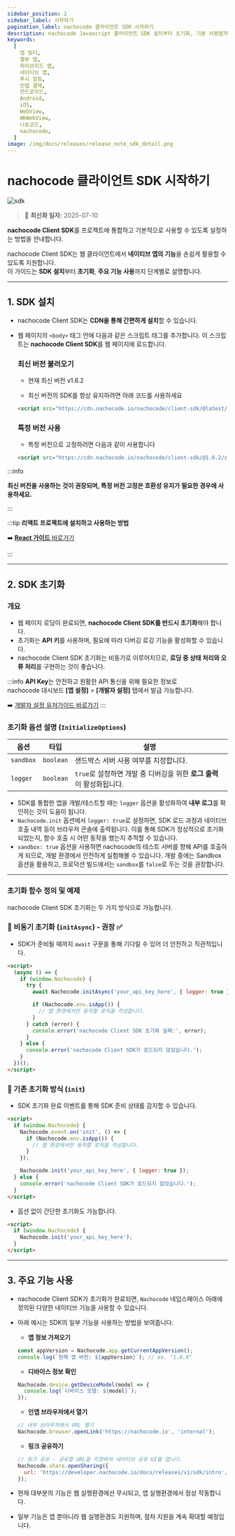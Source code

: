 ```yaml
---
sidebar_position: 2
sidebar_label: 시작하기
pagination_label: nachocode 클라이언트 SDK 시작하기
description: nachocode Javascript 클라이언트 SDK 설치부터 초기화, 기본 사용법까지 한 번에 익히는 시작 가이드입니다. SDK를 활용하여 다양한 네이티브 기능 (푸시 알림, 인증, 디바이스 제어, QR 스캐너 등)을 손쉽게 웹에 통합하여 네이티브 앱을 개발하세요.
keywords:
  [
    앱 빌더,
    웹뷰 앱,
    하이브리드 앱,
    네이티브 앱,
    푸시 알림,
    인앱 결제,
    안드로이드,
    Android,
    iOS,
    WebView,
    WKWebView,
    나쵸코드,
    nachocode,
  ]
image: /img/docs/releases/release_note_sdk_detail.png
---
```


# nachocode 클라이언트 SDK 시작하기

![sdk](/img/docs/releases/release_note_sdk_detail.png)

> 🔔 **최신화 일자:** 2025-07-10

**nachocode Client SDK**를 프로젝트에 통합하고 기본적으로 사용할 수 있도록 설정하는 방법을 안내합니다.

nachocode Client SDK는 웹 클라이언트에서 **네이티브 앱의 기능**을 손쉽게 활용할 수 있도록 지원합니다.  
이 가이드는 **SDK 설치**부터 **초기화**, **주요 기능 사용**까지 단계별로 설명합니다.

---

## 1. SDK 설치

- nachocode Client SDK는 **CDN을 통해 간편하게 설치**할 수 있습니다.

- 웹 페이지의 `<body>` 태그 안에 다음과 같은 스크립트 태그를 추가합니다. 이 스크립트는 **nachocode Client SDK**를 웹 페이지에 로드합니다.

  ### 최신 버전 불러오기

  - 현재 최신 버전 v1.6.2

  - 최신 버전의 SDK를 항상 유지하려면 아래 코드를 사용하세요

  ```html
  <script src="https://cdn.nachocode.io/nachocode/client-sdk/@latest/client-sdk.min.js"></script>
  ```

  ### 특정 버전 사용

  - 특정 버전으로 고정하려면 다음과 같이 사용합니다

  ```html
  <script src="https://cdn.nachocode.io/nachocode/client-sdk/@1.6.2/client-sdk.min.js"></script>
  ```

:::info

**최신 버전을 사용하는 것이 권장되며, 특정 버전 고정은 호환성 유지가 필요한 경우에 사용하세요.**

:::

:::tip **리액트 프로젝트에 설치하고 사용하는 방법**

➡️ [**React 가이드** 바로가기](./react-support)

:::

---

## 2. SDK 초기화

### 개요

- 웹 페이지 로딩이 완료되면, **nachocode Client SDK를 반드시 초기화**해야 합니다.
- 초기화는 **API 키**를 사용하며, 필요에 따라 디버깅 로깅 기능을 활성화할 수 있습니다.
- nachocode Client SDK 초기화는 비동기로 이루어지므로, **로딩 중 상태 처리와 오류 처리**를 구현하는 것이 좋습니다.

:::info
**API Key**는 안전하고 원활한 API 통신을 위해 필요한 정보로  
nachocode 대시보드 **[앱 설정]** > **[개발자 설정]** 탭에서 발급 가능합니다.

➡️ [개발자 설정 유저가이드 바로가기](https://docs.nachocode.io/ko/articles/app-developer)
:::

### 초기화 옵션 설명 (`InitializeOptions`)

| 옵션      | 타입      | 설명                                                                  |
| --------- | --------- | --------------------------------------------------------------------- |
| `sandbox` | `boolean` | 샌드박스 서버 사용 여부를 지정합니다.                                 |
| `logger`  | `boolean` | `true`로 설정하면 개발 중 디버깅을 위한 **로그 출력**이 활성화됩니다. |

- SDK를 통합한 앱을 개발/테스트할 때는 `logger` 옵션을 활성화하여 **내부 로그**를 확인하는 것이 도움이 됩니다.
- `Nachocode.init` 옵션에서 `logger: true`로 설정하면, SDK 로드 과정과 네이티브 호출 내역 등이 브라우저 콘솔에 출력됩니다. 이를 통해 SDK가 정상적으로 초기화되었는지, 함수 호출 시 어떤 동작을 했는지 추적할 수 있습니다.
- `sandbox: true` 옵션을 사용하면 nachocode의 테스트 서버를 향해 API를 호출하게 되므로, 개발 환경에서 안전하게 실험해볼 수 있습니다. 개발 중에는 Sandbox 옵션을 활용하고, 프로덕션 빌드에서는 `sandbox`를 `false`로 두는 것을 권장합니다.

---

### 초기화 함수 정의 및 예제

nachocode Client SDK 초기화는 두 가지 방식으로 가능합니다.

### 🔸 비동기 초기화 (`initAsync`) - 권장 ✅

- SDK가 준비될 때까지 `await` 구문을 통해 기다릴 수 있어 더 안전하고 직관적입니다.

```html
<script>
  (async () => {
    if (window.Nachocode) {
      try {
        await Nachocode.initAsync('your_api_key_here', { logger: true });

        if (Nachocode.env.isApp()) {
          // 앱 환경에서만 동작할 로직을 작성합니다.
        }
      } catch (error) {
        console.error('nachocode Client SDK 초기화 실패:', error);
      }
    } else {
      console.error('nachocode Client SDK가 로드되지 않았습니다.');
    }
  })();
</script>
```

### 🔸 기존 초기화 방식 (`init`)

- SDK 초기화 완료 이벤트를 통해 SDK 준비 상태를 감지할 수 있습니다.

```html
<script>
  if (window.Nachocode) {
    Nachocode.event.on('init', () => {
      if (Nachocode.env.isApp()) {
        // 앱 환경에서만 동작할 로직을 작성합니다.
      }
    });

    Nachocode.init('your_api_key_here', { logger: true });
  } else {
    console.error('nachocode Client SDK가 로드되지 않았습니다.');
  }
</script>
```

- 옵션 없이 간단한 초기화도 가능합니다.

```html
<script>
  if (window.Nachocode) {
    Nachocode.init('your_api_key_here');
  }
</script>
```

---

## 3. 주요 기능 사용

- nachocode Client SDK가 초기화가 완료되면, `Nachocode` 네임스페이스 아래에 정의된 다양한 네이티브 기능을 사용할 수 있습니다.

- 아래 예시는 SDK의 일부 기능을 사용하는 방법을 보여줍니다.

  - **앱 정보 가져오기**

  ```javascript
  const appVersion = Nachocode.app.getCurrentAppVersion();
  console.log(`현재 앱 버전: ${appVersion}`); // ex. "1.0.0"
  ```

  - **디바이스 정보 확인**

  ```javascript
  Nachocode.device.getDeviceModel(model => {
    console.log(`디바이스 모델: ${model}`);
  });
  ```

  - **인앱 브라우저에서 열기**

  ```javascript
  // 내부 브라우저에서 URL 열기
  Nachocode.browser.openLink('https://nachocode.io', 'internal');
  ```

  - **링크 공유하기**

  ```javascript
  // 링크 공유 - 공유할 URL을 지정하여 네이티브 공유 UI를 엽니다.
  Nachocode.share.openSharing({
    url: 'https://developer.nachocode.io/docs/releases/v1/sdk/intro',
  });
  ```

- 현재 대부분의 기능은 웹 실행환경에선 무시되고, 앱 실행환경에서 정상 작동합니다.

- 일부 기능은 앱 뿐아니라 웹 실행환경도 지원하며, 점차 지원을 계속 확대할 예정입니다.
